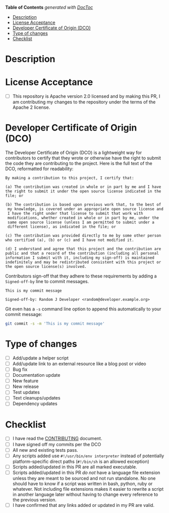 <!-- START doctoc generated TOC please keep comment here to allow auto update -->
<!-- DON'T EDIT THIS SECTION, INSTEAD RE-RUN doctoc TO UPDATE -->
**Table of Contents**  *generated with [DocToc](https://github.com/thlorenz/doctoc)*

- [Description](#description)
- [License Acceptance](#license-acceptance)
- [Developer Certificate of Origin (DCO)](#developer-certificate-of-origin-dco)
- [Type of changes](#type-of-changes)
- [Checklist](#checklist)

<!-- END doctoc generated TOC please keep comment here to allow auto update -->

<!--- Provide a general summary of your changes in the Title above -->

# Description

<!---
Describe your changes in detail.

If you are adding functionality and not just creating an entrypoint, that
almost certainly belongs in https://github.com/unixorn/ha-mqtt-discoverable instead
-->

# License Acceptance

- [ ] This repository is Apache version 2.0 licensed and by making this PR, I am contributing my changes to the repository under the terms of the Apache 2 license.

# Developer Certificate of Origin (DCO)

The Developer Certificate of Origin (DCO) is a lightweight way for contributors to certify that they wrote or otherwise have the right to submit the code they are contributing to the project. Here is the full text of the DCO, reformatted for readability:

    By making a contribution to this project, I certify that:

    (a) The contribution was created in whole or in part by me and I have
    the right to submit it under the open source license indicated in the
    file; or

    (b) The contribution is based upon previous work that, to the best of
     my knowledge, is covered under an appropriate open source license and
     I have the right under that license to submit that work with
     modifications, whether created in whole or in part by me, under the
     same open source license (unless I am permitted to submit under a
     different license), as indicated in the file; or

    (c) The contribution was provided directly to me by some other person
    who certified (a), (b) or (c) and I have not modified it.

    (d) I understand and agree that this project and the contribution are
    public and that a record of the contribution (including all personal
    information I submit with it, including my sign-off) is maintained
    indefinitely and may be redistributed consistent with this project or
    the open source license(s) involved.

Contributors sign-off that they adhere to these requirements by adding a `Signed-off-by` line to commit messages.

```
This is my commit message

Signed-off-by: Random J Developer <random@developer.example.org>
```

Git even has a `-s` command line option to append this automatically to your commit message:

```sh
git commit -s -m 'This is my commit message'
```

# Type of changes

<!--- What types of changes does your submission introduce? Put an `x` in all the boxes that apply: [x] -->

- [ ] Add/update a helper script
- [ ] Add/update link to an external resource like a blog post or video
- [ ] Bug fix
- [ ] Documentation update
- [ ] New feature
- [ ] New release
- [ ] Test updates
- [ ] Text cleanups/updates
- [ ] Dependency updates

# Checklist

<!--- Go over all the following points, and put an `x` in all the boxes that apply as [x] -->
<!--- If you're unsure about any of these, don't hesitate to ask. I'm happy to help! -->

- [ ] I have read the [CONTRIBUTING](https://github.com/unixorn/ha-mqtt-discovery-cli/blob/main/Contributing.md) document.
- [ ] I have signed off my commits per the DCO
- [ ] All new and existing tests pass.
- [ ] Any scripts added use `#!/usr/bin/env interpreter` instead of potentially platform-specific direct paths (`#!/bin/sh` is an allowed exception)
- [ ] Scripts added/updated in this PR are all marked executable.
- [ ] Scripts added/updated in this PR _do not_ have a language file extension unless they are meant to be sourced and not run standalone. No one should have to know if a script was written in bash, python, ruby or whatever. Not including file extensions makes it easier to rewrite a script in another language later without having to change every reference to the previous version.
- [ ] I have confirmed that any links added or updated in my PR are valid.
